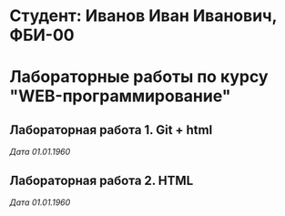 # Студент: Иванов Иван Иванович, ФБИ-00

# Лабораторные работы по курсу "WEB-программирование"

## Лабораторная работа 1. Git + html

*Дата 01.01.1960*

## Лабораторная работа 2. HTML

*Дата 01.01.1960*
